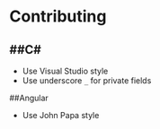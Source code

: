 # Contributing

##C#
----------------------------  
* Use Visual Studio style
* Use underscore ```_``` for private fields

##Angular
* Use John Papa style
